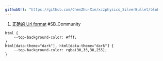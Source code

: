 ```yaml
---
githubUrl: "https://github.com/ChenZhu-Xie/xczphysics_SilverBullet/blob/main/STYLE/Color/UI.md"
---
```


1. [正确的 Url format](https://community.silverbullet.md/t/custom-font-doesnt-work/1237?u=chenzhu-xie) #SB_Community

```space-style
html {
    --top-background-color: #fff;
}
html[data-theme="dark"], html[data-theme="dark"] {
    --top-background-color: rgba(30,33,38,255);
}
```
